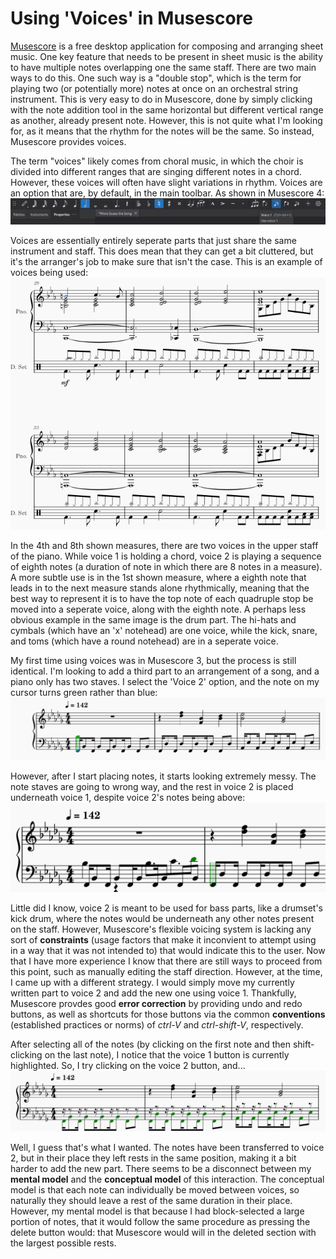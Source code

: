 # Using 'Voices' in Musescore

[Musescore](https://musescore.org/en/node/355624) is a free desktop application for composing and arranging sheet music. One key feature that needs to be present in sheet music is the ability to have multiple notes overlapping one the same staff. There are two main ways to do this. One such way is a "double stop", which is the term for playing two (or potentially more) notes at once on an orchestral string instrument. This is very easy to do in Musescore, done by simply clicking with the note addition tool in the same horizontal but different vertical range as another, already present note. However, this is not quite what I'm looking for, as it means that the rhythm for the notes will be the same. So instead, Musescore provides voices.

The term "voices" likely comes from choral music, in which the choir is divided into different ranges that are singing different notes in a chord. However, these voices will often have slight variations in rhythm. Voices are an option that are, by default, in the main toolbar. As shown in Musescore 4:
![](./images/Screenshot-2.png)

Voices are essentially entirely seperate parts that just share the same instrument and staff. This does mean that they can get a bit cluttered, but it's the arranger's job to make sure that isn't the case. This is an example of voices being used:
![](./images/Screenshot-1.png)

In the 4th and 8th shown measures, there are two voices in the upper staff of the piano. While voice 1 is holding a chord, voice 2 is playing a sequence of eighth notes (a duration of note in which there are 8 notes in a measure). A more subtle use is in the 1st shown measure, where a eighth note that leads in to the next measure stands alone rhythmically, meaning that the best way to represent it is to have the top note of each quadruple stop be moved into a seperate voice, along with the eighth note. A perhaps less obvious example in the same image is the drum part. The hi-hats and cymbals (which have an 'x' notehead) are one voice, while the kick, snare, and toms (which have a round notehead) are in a seperate voice.

My first time using voices was in Musescore 3, but the process is still identical. I'm looking to add a third part to an arrangement of a song, and a piano only has two staves. I select the 'Voice 2' option, and the note on my cursor turns green rather than blue:
![](./images/Screenshot-3.png)

However, after I start placing notes, it starts looking extremely messy. The note staves are going to wrong way, and the rest in voice 2 is placed underneath voice 1, despite voice 2's notes being above:
![](./images/Screenshot-4.png)

Little did I know, voice 2 is meant to be used for bass parts, like a drumset's kick drum, where the notes would be underneath any other notes present on the staff. However, Musescore's flexible voicing system is lacking any sort of **constraints** (usage factors that make it inconvient to attempt using in a way that it was not intended to) that would indicate this to the user. Now that I have more experience I know that there are still ways to proceed from this point, such as manually editing the staff direction. However, at the time, I came up with a different strategy. I would simply move my currently written part to voice 2 and add the new one using voice 1. Thankfully, Musescore provdes good **error correction** by providing undo and redo buttons, as well as shortcuts for those buttons via the common **conventions** (established practices or norms) of *ctrl-V* and *ctrl-shift-V*, respectively.

After selecting all of the notes (by clicking on the first note and then shift-clicking on the last note), I notice that the voice 1 button is currently highlighted. So, I try clicking on the voice 2 button, and...
![](./images/Screenshot-5.png)

Well, I guess that's what I wanted. The notes have been transferred to voice 2, but in their place they left rests in the same position, making it a bit harder to add the new part. There seems to be a disconnect between my **mental model** and the **conceptual model** of this interaction. The conceptual model is that each note can individually be moved between voices, so naturally they should leave a rest of the same duration in their place. However, my mental model is that because I had block-selected a large portion of notes, that it would follow the same procedure as pressing the delete button would: that Musescore would will in the deleted section with the largest possible rests.
